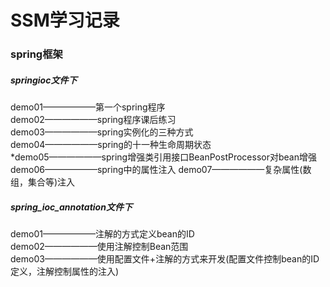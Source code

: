 # SSM学习记录
### spring框架
##### springioc文件下
demo01——————第一个spring程序  
demo02——————spring程序课后练习  
demo03——————spring实例化的三种方式  
demo04——————spring的十一种生命周期状态  
*demo05——————spring增强类引用接口BeanPostProcessor对bean增强  
demo06——————spring中的属性注入
demo07——————复杂属性(数组，集合等)注入
##### spring_ioc_annotation文件下
demo01——————注解的方式定义bean的ID  
demo02——————使用注解控制Bean范围  
demo03——————使用配置文件+注解的方式来开发(配置文件控制bean的ID定义，注解控制属性的注入)
